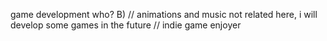 game development who? B)
// animations and music not related here, i will develop some games in the future 
// indie game enjoyer
